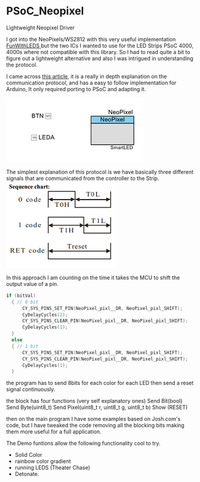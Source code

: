 # PSoC_Neopixel
 Lightweight Neopixel Driver

I got into the NeoPixels/WS2812 with this very useful implementation [FunWithLEDS ](https://community.cypress.com/t5/PSoC-Creator-Designer-Software/NeoPixel-WS2811-12-component/td-p/221257)
but the two ICs I wanted to use for the LED Strips PSoC 4000, 4000s where not compatible with this library.
So I had to read quite a bit to figure out a lightweight alternative and also I was intrigued in understanding the protocol. 

I came across [this article](https://wp.josh.com/2014/05/13/ws2812-neopixels-are-not-so-finicky-once-you-get-to-know-them/), it is a really in depth explanation on the communication protocol, and has a easy to follow implementation for Arduino, It only required porting to PSoC and adapting it.

![PSoC Schematic UI (Button + board LED) & NeoPixel Controller Block](images/Schematic.png)

The simplest explanation of this protocol is we have basically three different signals that are communicated from the controller to the Strip.
![Protocol](images/Protocol.png)

In this approach I am counting on the time it takes the MCU to shift the output value of a pin.
```c
if (bitVal)
  { // 0 bit
      CY_SYS_PINS_SET_PIN(NeoPixel_pixl__DR, NeoPixel_pixl_SHIFT); 
      CyDelayCycles(2);
      CY_SYS_PINS_CLEAR_PIN(NeoPixel_pixl__DR, NeoPixel_pixl_SHIFT);
      CyDelayCycles(1);
  }
  else
  { // 1 bit
      CY_SYS_PINS_SET_PIN(NeoPixel_pixl__DR, NeoPixel_pixl_SHIFT);            
      CY_SYS_PINS_CLEAR_PIN(NeoPixel_pixl__DR, NeoPixel_pixl_SHIFT);
      CyDelayCycles(1);
  }
```
the program has to send 8bits for each color for each LED then send a reset signal continuously.


the block has four functions (very self explanatory ones)
Send Bit(bool)
Send Byte(uint8_t)
Send Pixel(uint8_t r, uint8_t g, uint8_t b)
Show (RESET)


then on the main program I have some examples based on Josh.com's code,
but I have tweaked the code removing all the blocking bits making them more useful for a full application.


The Demo funtions allow the following functionality cool to try.

  * Solid Color
  * rainbow color gradient
  * running LEDS (Theater Chase)
  * Detonate.